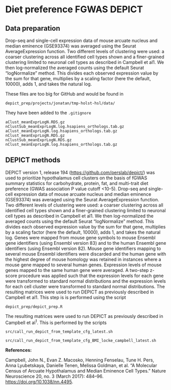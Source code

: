 # Diet preference FGWAS DEPICT
## Data preparation
Drop-seq and single-cell expression data of mouse arcuate nucleus and median eminence (GSE93374) was averaged using the Seurat AverageExpression function. Two different levels of clustering were used: a coarser clustering across all identified cell types shown and a finer-grained clustering limited to neuronal cell types as described in Campbell et al1. We then log-normalized the averaged counts using the default Seurat “logNormalize” method. This divides  each observed expression value by the sum for that gene, multiplies by a scaling factor (here the default, 10000), adds 1, and takes the natural log.

These files are too big for GitHub and would be found in 
```
depict_prep/projects/jonatan/tmp-holst-hsl/data/
```

They have been added to the `.gitignore`
```
aClust_meanExprLogN.RDS.gz                           nClustSub_meanExprLogN.log.hsapiens_orthologs.tab.gz
aClust_meanExprLogN.log.hsapiens_orthologs.tab.gz    nClust_meanExprLogN.RDS.gz
nClustSub_meanExprLogN.RDS.gz                        nClust_meanExprLogN.log.hsapiens_orthologs.tab.gz
```

## DEPICT methods
DEPICT version 1, release 194 (https://github.com/perslab/depict/) was used to prioritize hypothalamus cell clusters on the basis of fGWAS summary statistics for carbohydrate, protein, fat, and multi-trait diet preference (GWAS association P value cutoff  <10-5).
Drop-seq and single-cell expression data of mouse arcuate nucleus and median eminence (GSE93374) was averaged using the Seurat AverageExpression function. Two different levels of clustering were used: a coarser clustering across all identified cell types shown and a finer-grained clustering limited to neuronal cell types as described in Campbell et al1. We then log-normalized the averaged counts using the default Seurat “logNormalize” method. This divides  each observed expression value by the sum for that gene, multiplies by a scaling factor (here the default, 10000), adds 1, and takes the natural log.
Genes were mapped from mouse gene symbols to mouse Ensembl gene identifiers (using Ensembl version 83) and to the human Ensembl gene identifiers (using Ensembl version 82). Mouse gene identifiers mapping to several mouse Ensembl identifiers were discarded and the human gene with the highest degree of mouse homology was retained in instances where a mouse gene mapped to several human genes. Expression levels of mouse genes mapped to the same human gene were averaged. A two-step z-score procedure was applied such that the expression levels for each gene were transformed to standard normal distributions and the expression levels for each cell cluster were transformed to standard normal distributions. The resulting matrices were used to run DEPICT as previously described in Campbell et al1.
This step is is performed using the script
```
depict_prep/depict_prep.R
```

The resulting matrices were used to run DEPICT as previously described in Campbell et al<sup>1</sup>. This is performed by the scripts
```
src/call_run_depict_from_template_cfg_latest.sh

src/call_run_depict_from_template_cfg_BMI_locke_campbell_latest.sh
```

**References:**

Campbell, John N., Evan Z. Macosko, Henning Fenselau, Tune H. Pers, Anna Lyubetskaya, Danielle Tenen, Melissa Goldman, et al. “A Molecular Census of Arcuate Hypothalamus and Median Eminence Cell Types.” Nature Neuroscience 20, no. 3 (March 2017): 484–96. https://doi.org/10.1038/nn.4495.
